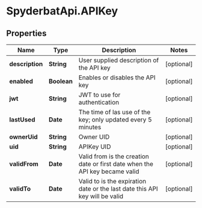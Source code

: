 # SpyderbatApi.APIKey

## Properties

Name | Type | Description | Notes
------------ | ------------- | ------------- | -------------
**description** | **String** | User supplied description of the API key | [optional] 
**enabled** | **Boolean** | Enables or disables the API key | [optional] 
**jwt** | **String** | JWT to use for authentication | [optional] 
**lastUsed** | **Date** | The time of las use of the key; only updated every 5 minutes | [optional] 
**ownerUid** | **String** | Owner UID | [optional] 
**uid** | **String** | APIKey UID | [optional] 
**validFrom** | **Date** | Valid from is the creation date or first date when the API key became valid | [optional] 
**validTo** | **Date** | Valid to is the expiration date or the last date this API key will be valid | [optional] 



